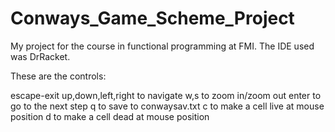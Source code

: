 # Conways_Game_Scheme_Project
My project for the course in functional programming at FMI.
The IDE used was DrRacket.

These are the controls:

escape-exit
up,down,left,right to navigate
w,s to zoom in/zoom out
enter to go to the next step
q to save to conwaysav.txt
c to make a cell live at mouse position
d to make a cell dead at mouse position
